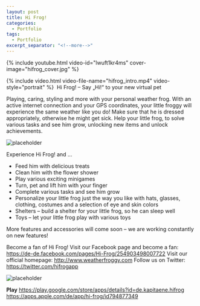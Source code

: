 ```yaml
---
layout: post
title: Hi Frog!
categories:
  - Portfolio
tags:
  - Portfolio
excerpt_separator: "<!--more-->"
---
```


{% include youtube.html video-id="lwuft1kr4ms" cover-image="hifrog_cover.jpg" %}

{% include video.html video-file-name="hifrog_intro.mp4" video-style="portrait" %}
 ឵឵
Hi Frog! – Say „Hi!“ to your new virtual pet

Playing, caring, styling and more with your personal weather frog.
With an active internet connection and your GPS coordinates, your little froggy will experience the same weather like you do! Make sure that he is dressed appropriately, otherwise he might get sick.
Help your little frog, to solve various tasks and see him grow, unlocking new items and unlock achievements.

![placeholder]({{site.baseurl}}/assets/images/hifrog_promo_1.jpg "Promo 1")

Experience Hi Frog! and …
* Feed him with delicious treats
* Clean him with the flower shower
* Play various exciting minigames
* Turn, pet and lift him with your finger
* Complete various tasks and see him grow
* Personalize your little frog just the way you like with hats, glasses, clothing, costumes and a selection of eye and skin colors
* Shelters – build a shelter for your little frog, so he can sleep well
* Toys – let your little frog play with various toys

More features and accessories will come soon – we are working constantly on new features!
 
Become a fan of Hi Frog!
Visit our Facebook page and become a fan: <https://de-de.facebook.com/pages/Hi-Frog/254903498007722>
Visit our official homepage: <http://www.weatherfroggy.com>
Follow us on Twitter: <https://twitter.com/hifrogapp>

![placeholder]({{site.baseurl}}/assets/images/hifrog_promo_2.jpg "Promo 2")

**Play** 
<https://play.google.com/store/apps/details?id=de.kapitaene.hifrog>
<https://apps.apple.com/de/app/hi-frog/id794877349>